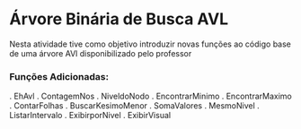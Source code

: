 # Árvore Binária de Busca AVL

Nesta atividade tive como objetivo introduzir novas funções ao código base de uma árvore AVl disponibilizado pelo professor

### Funções Adicionadas:

. EhAvl
. ContagemNos
. NiveldoNodo
. EncontrarMinimo
. EncontrarMaximo
. ContarFolhas
. BuscarKesimoMenor
. SomaValores
. MesmoNivel
. ListarIntervalo
. ExibirporNivel
. ExibirVisual